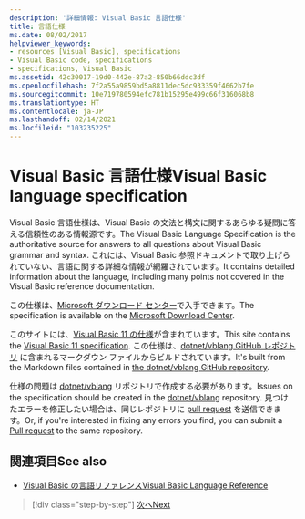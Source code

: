```yaml
---
description: '詳細情報: Visual Basic 言語仕様'
title: 言語仕様
ms.date: 08/02/2017
helpviewer_keywords:
- resources [Visual Basic], specifications
- Visual Basic code, specifications
- specifications, Visual Basic
ms.assetid: 42c30017-19d0-442e-87a2-850b66ddc3df
ms.openlocfilehash: 7f2a55a9859bd5a8811dec5dc933359f4662b7fe
ms.sourcegitcommit: 10e719780594efc781b15295e499c66f316068b8
ms.translationtype: HT
ms.contentlocale: ja-JP
ms.lasthandoff: 02/14/2021
ms.locfileid: "103235225"
---
```

# <a name="visual-basic-language-specification"></a><span data-ttu-id="ea98f-103">Visual Basic 言語仕様</span><span class="sxs-lookup"><span data-stu-id="ea98f-103">Visual Basic language specification</span></span>

<span data-ttu-id="ea98f-104">Visual Basic 言語仕様は、Visual Basic の文法と構文に関するあらゆる疑問に答える信頼性のある情報源です。</span><span class="sxs-lookup"><span data-stu-id="ea98f-104">The Visual Basic Language Specification is the authoritative source for answers to all questions about Visual Basic grammar and syntax.</span></span> <span data-ttu-id="ea98f-105">これには、Visual Basic 参照ドキュメントで取り上げられていない、言語に関する詳細な情報が網羅されています。</span><span class="sxs-lookup"><span data-stu-id="ea98f-105">It contains detailed information about the language, including many points not covered in the Visual Basic reference documentation.</span></span>  
  
<span data-ttu-id="ea98f-106">この仕様は、[Microsoft ダウンロード センター](https://go.microsoft.com/fwlink/?LinkId=188623)で入手できます。</span><span class="sxs-lookup"><span data-stu-id="ea98f-106">The specification is available on the [Microsoft Download Center](https://go.microsoft.com/fwlink/?LinkId=188623).</span></span>  
  
<span data-ttu-id="ea98f-107">このサイトには、[Visual Basic 11 の仕様](../../../../_vblang/spec/introduction.md)が含まれています。</span><span class="sxs-lookup"><span data-stu-id="ea98f-107">This site contains the [Visual Basic 11 specification](../../../../_vblang/spec/introduction.md).</span></span> <span data-ttu-id="ea98f-108">この仕様は、[dotnet/vblang GitHub レポジトリ](https://github.com/dotnet/vblang/blob/master/spec/README.md) に含まれるマークダウン ファイルからビルドされています。</span><span class="sxs-lookup"><span data-stu-id="ea98f-108">It's built from the Markdown files contained in [the dotnet/vblang GitHub repository](https://github.com/dotnet/vblang/blob/master/spec/README.md).</span></span>

<span data-ttu-id="ea98f-109">仕様の問題は [dotnet/vblang](https://github.com/dotnet/vblang/issues) リポジトリで作成する必要があります。</span><span class="sxs-lookup"><span data-stu-id="ea98f-109">Issues on the specification should be created in the [dotnet/vblang](https://github.com/dotnet/vblang/issues) repository.</span></span> <span data-ttu-id="ea98f-110">見つけたエラーを修正したい場合は、同じレポジトリに [pull request](https://github.com/dotnet/vblang/pulls) を送信できます。</span><span class="sxs-lookup"><span data-stu-id="ea98f-110">Or, if you're interested in fixing any errors you find, you can submit a [Pull request](https://github.com/dotnet/vblang/pulls) to the same repository.</span></span>

## <a name="see-also"></a><span data-ttu-id="ea98f-111">関連項目</span><span class="sxs-lookup"><span data-stu-id="ea98f-111">See also</span></span>

- [<span data-ttu-id="ea98f-112">Visual Basic の言語リファレンス</span><span class="sxs-lookup"><span data-stu-id="ea98f-112">Visual Basic Language Reference</span></span>](../../language-reference/index.md)

>[!div class="step-by-step"]
>[<span data-ttu-id="ea98f-113">次へ</span><span class="sxs-lookup"><span data-stu-id="ea98f-113">Next</span></span>](../../../../_vblang/spec/introduction.md)
